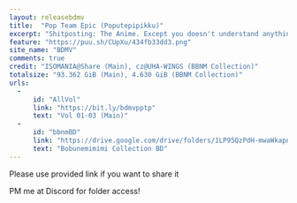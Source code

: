 ```yaml
---
layout: releasebdmv
title:  "Pop Team Epic (Poputepipikku)"
excerpt: "Shitposting: The Anime. Except you doesn't understand anything"
feature: "https://puu.sh/CUpXu/434fb33dd3.png"
site_name: "BDMV"
comments: true
credit: "ISOMANIA@Share (Main), cz@UHA-WINGS (BBNM Collection)"
totalsize: "93.362 GiB (Main), 4.630 GiB (BBNM Collection)"
urls:
  - 
      id: "AllVol"
      link: "https://bit.ly/bdmvpptp"
      text: "Vol 01-03 (Main)"
  - 
      id: "bbnmBD"
      link: "https://drive.google.com/drive/folders/1LP95QzPdH-mwaWkapn_dZSoRZw_Vty13?usp=sharing"
      text: "Bobunemimimi Collection BD"
---
```


Please use provided link if you want to share it

PM me at Discord for folder access!